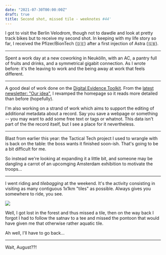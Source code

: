 ```yaml
---
date: "2021-07-30T00:00:00Z"
draft: true
title: Second shot, missed tile - weeknotes #44'
---
```


I got to visit the Berlin Velodrom, though not to dawdle and look at pretty track bikes but to receive my second shot. In keeping with my life story so far, I received the Pfizer/BionTech (🇩🇪) after a first injection of Astra (🇬🇧).

---

Spent a work day at a new coworking in Neukölln, with an AC, a pantry full of fruits and drinks, and a symmetrical gigabit connection. As I wrote before: it's the leaving to work and the being away at work that feels different.

---

A good deal of work done on the [Digital Evidence Toolkit](https://digitalevidencetoolkit.org). From the [latest newsletter: "Our idea"](https://digitalevidencetoolkit.org/newsletter-3.html), I revamped the homepage so it reads more detailed than before (hopefully).

I'm also working on a strand of work which aims to support the editing of additional metadata about a record. Say you save a webpage or something -- you may want to add some free text or tags or whatnot. This data isn't part of the the record itself, but I see a place for it nevertheless.

---

Blast from earlier this year: the Tactical Tech project I used to wrangle with is back on the table: the boss wants it finished soon-ish. That's going to be a bit difficult for me.

So instead we're looking at expanding it a little bit, and someone may be dangling a carrot of an upcomging Amsterdam exhibition to motivate the troops...

---

I went riding and _tilebagging_ at the weekend. It's the activity consisting in visiting as many contiguous 1x1km "tiles" as possible. Always gives you somewhere to ride, you see.

![](assets/missed-tile.png)

Well, I got lost in the forest and thus missed a tile, then on the way back I forgot I had to follow the satnav to a tee and missed the pontoon that would have given me that otherwise rather aquatic tile.

Ah well, I'll have to go back...

---

Wait, August??!
